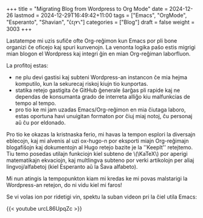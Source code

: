 +++
title = "Migrating Blog from Wordpress to Org Mode"
date = 2024-12-26
lastmod = 2024-12-29T16:49:42+11:00
tags = ["Emacs", "OrgMode", "Esperanto", "Shavian", "𐑖𐑱𐑝𐑾𐑯"]
categories = ["Blog"]
draft = false
weight = 3003
+++

Lastatempe mi uzis sufiĉe ofte Org-reĝimon kun Emacs por pli bone organizi ĉe oficejo kaj spuri kunvenojn. La venonta logika paŝo estis migrigi mian blogon el Wordpress kaj integri ĝin en mian Org-reĝiman laborfluon.

La profitoj estas:

-   ne plu devi gastisi kaj subteni Wordpress-an instancon ĉe mia hejma komputilo, kun la sekurecaj riskoj kiujn tio kunportas.
-   statika retejo gastigita ĉe GitHub ĝenerale ŝarĝas pli rapide kaj ne dependas de konsumanta grado de interreta alliĝo kiu malfunkcias de tempo al tempo.
-   pro tio ke mi jam uzadas Emacs/Org-reĝimon en mia ĉiutaga laboro, estas oportuna havi unuigitan formaton por ĉiuj miaj notoj, ĉu personaj aŭ ĉu por eldonado.

Pro tio ke okazas la kristnaska ferio, mi havas la tempon esplori la diversajn eblecojn, kaj mi alvenis al uzi ox-hugo-n por eksporti miajn Org-reĝimajn blogafiŝojn kaj dokumentojn al Hugo retejo bazite je la ''KeepIt'' retejtemo. Tiu temo posedas utilajn funkciojn kiel subteno de \\(\KaTeX\\) por aperigi matematikajn ekvaciojn, kaj multlingva subteno por verki artikolojn per aliaj lingvoj/alfabetoj (kiel Esperanto aŭ la Ŝava alfabeto).

Mi nun atingis la tempopunkton kiam mi kredas ke mi povas malstarigi la Wordpress-an retejon, do ni vidu kiel mi faros!

Se vi volas ion por ridetigi vin, spektu la suban videon pri la ĉiel utila Emacs:

{{< youtube urcL86UpqZc >}}
